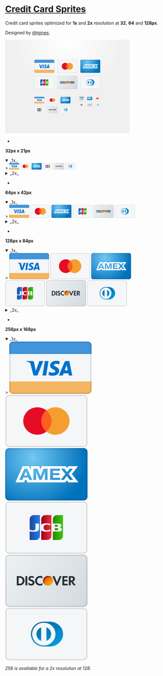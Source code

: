 # [Credit Card Sprites](https://dribbble.com/shots/3058779-Credit-Card-Sprites-Updated-MasterCard-Logo)

Credit card sprites optimized for **1x** and **2x** resolution at **32**, **64** and **128px**.

Designed by [@tgines](https://github.com/tgines).

<a href="https://dribbble.com/shots/3058779-Credit-Card-Sprites-Updated-MasterCard-Logo"><img src="dribbble.png" alt="credit card sprites" width="400" height="300"></a>

-
**32px x 21px**

<details open>
   <summary>_1x_</summary>
   > <img src="32/visa.png" alt="visa sprite" width="32" height="21">
   <img src="32/mastercard.png" alt="mastercard sprite" width="32" height="21">
   <img src="32/amex.png" alt="amex sprite" width="32" height="21">
   <img src="32/jcb.png" alt="jcb sprite" width="32" height="21">
   <img src="32/discover.png" alt="discover sprite" width="32" height="21">
   <img src="32/dinersclub.png" alt="dinersclub sprite" width="32" height="21">
</details>

<details>
  <summary>_2x_</summary>
  > <img src="64/visa.png" alt="visa sprite" width="32" height="21">
  <img src="64/mastercard.png" alt="mastercard sprite" width="32" height="21">
  <img src="64/amex.png" alt="amex sprite" width="32" height="21">
  <img src="64/jcb.png" alt="jcb sprite" width="32" height="21">
  <img src="64/discover.png" alt="discover sprite" width="32" height="21">
  <img src="64/dinersclub.png" alt="dinersclub sprite" width="32" height="21">
</details>

-
**64px x 42px**

<details open>
   <summary>_1x_</summary>
   > <img src="64/visa.png" alt="visa sprite" width="64" height="42">
   <img src="64/mastercard.png" alt="mastercard sprite" width="64" height="42">
   <img src="64/amex.png" alt="amex sprite" width="64" height="42">
   <img src="64/jcb.png" alt="jcb sprite" width="64" height="42">
   <img src="64/discover.png" alt="discover sprite" width="64" height="42">
   <img src="64/dinersclub.png" alt="dinersclub sprite" width="64" height="42">
</details>

<details>
  <summary>_2x_</summary>
  > <img src="128/visa.png" alt="visa sprite" width="64" height="42">
  <img src="128/mastercard.png" alt="mastercard sprite" width="64" height="42">
  <img src="128/amex.png" alt="amex sprite" width="64" height="42">
  <img src="128/jcb.png" alt="jcb sprite" width="64" height="42">
  <img src="128/discover.png" alt="discover sprite" width="64" height="42">
  <img src="128/dinersclub.png" alt="dinersclub sprite" width="64" height="42">
</details>

-
**128px x 84px**

<details open>
   <summary>_1x_</summary>
   > <img src="128/visa.png" alt="visa sprite" width="128" height="84">
   <img src="128/mastercard.png" alt="mastercard sprite" width="128" height="84">
   <img src="128/amex.png" alt="amex sprite" width="128" height="84">
   <br>
   <img src="128/jcb.png" alt="jcb sprite" width="128" height="84">
   <img src="128/discover.png" alt="discover sprite" width="128" height="84">
   <img src="128/dinersclub.png" alt="dinersclub sprite" width="128" height="84">
</details>

<details>
  <summary>_2x_</summary>
  > <img src="256/visa.png" alt="visa sprite" width="128" height="84">
  <img src="256/mastercard.png" alt="mastercard sprite" width="128" height="84">
  <img src="256/amex.png" alt="amex sprite" width="128" height="84">
  <br>
  <img src="256/jcb.png" alt="jcb sprite" width="128" height="84">
  <img src="256/discover.png" alt="discover sprite" width="128" height="84">
  <img src="256/dinersclub.png" alt="dinersclub sprite" width="128" height="84">
</details>

-
**256px x 168px**

<details open>
   <summary>_1x_</summary>
   > <img src="256/visa.png" alt="visa sprite" width="265" height="168">
   <img src="256/mastercard.png" alt="mastercard sprite" width="265" height="168">
   <br>
   <img src="256/amex.png" alt="amex sprite" width="265" height="168">
   <img src="256/jcb.png" alt="jcb sprite" width="265" height="168">
   <br>
   <img src="256/discover.png" alt="discover sprite" width="265" height="168">
   <img src="256/dinersclub.png" alt="dinersclub sprite" width="265" height="168">
</details>

_256 is available for a 2x resolution at 128._

